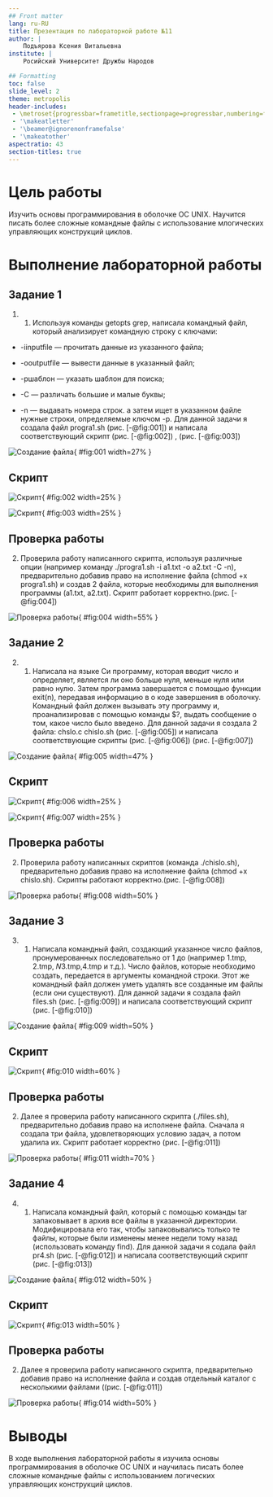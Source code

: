 ```yaml
---
## Front matter
lang: ru-RU
title: Презентация по лабораторной работе №11
author: |
	Подъярова Ксения Витальевна
institute: |
	Росийский Университет Дружбы Народов

## Formatting
toc: false
slide_level: 2
theme: metropolis
header-includes: 
 - \metroset{progressbar=frametitle,sectionpage=progressbar,numbering=fraction}
 - '\makeatletter'
 - '\beamer@ignorenonframefalse'
 - '\makeatother'
aspectratio: 43
section-titles: true
---
```


# Цель работы

Изучить основы программирования в оболочке ОС UNIX. Научится писать более сложные командные файлы с использование млогических управляющих конструкций циклов.

# Выполнение лабораторной работы

## Задание 1

1. 1) Используя команды getopts grep, написала командный файл, который анализирует командную строку с ключами: 

* -iinputfile — прочитать данные из указанного файла;

* -ooutputfile — вывести данные в указанный файл;

* -pшаблон — указать шаблон для поиска;

* -C — различать большие и малые буквы;

* -n — выдавать номера строк. 
а затем ищет в указанном файле нужные строки, определяемые ключом -p. Для данной задачи я создала файл progra1.sh (рис. [-@fig:001]) и написала соответствующий скрипт (рис. [-@fig:002]) , (рис. [-@fig:003])  

![Создание файла](image/11.png){ #fig:001 width=27% }

## Скрипт

![Скрипт](image/pr11.png){ #fig:002 width=25% }

![Скрипт](image/pr12.png){ #fig:003 width=25% }

## Проверка работы

  2) Проверила работу написанного скрипта, используя различные опции (например команду ./progra1.sh -i a1.txt -o a2.txt -C -n), предварительно добавив право на исполнение файла (chmod +x progra1.sh) и создав 2 файла, которые необходимы для выполнения программы (a1.txt, a2.txt). Скрипт работает корректно.(рис. [-@fig:004])

![Проверка работы](image/12.png){ #fig:004 width=55% }

## Задание 2

2. 1) Написала на языке Си программу, которая вводит число и определяет, является ли оно больше нуля, меньше нуля или равно нулю. Затем программа завершается с помощью функции exit(n), передавая информацию в о коде завершения в оболочку. Командный  файл должен вызывать эту программу и, проанализировав с помощью команды $?, выдать сообщение о том, какое число было введено. Для данной задачи я создала 2 файла: chslo.c chislo.sh (рис. [-@fig:005]) и написала соответствующие скрипты (рис. [-@fig:006]) (рис. [-@fig:007])

![Создание файла](image/9.png){ #fig:005 width=47% }

## Скрипт

![Скрипт](image/pr21.png){ #fig:006 width=25% }

![Скрипт](image/pr22.png){ #fig:007 width=25% }

## Проверка работы

2) Проверила работу написанных скриптов (команда ./chislo.sh), предварительно добавив право на исполнение файла (chmod +x chislo.sh). Скрипты работают корректно.(рис. [-@fig:008])

![Проверка работы](image/21.png){ #fig:008 width=50% }

## Задание 3

3. 1) Написала командный файл, создающий указанное число файлов, пронумерованных последовательно от 1 до   (например 1.tmp, 2.tmp, 𝑁3.tmp,4.tmp и т.д.). Число файлов, которые необходимо создать, передается в аргументы командной строки. Этот же командный файл должен уметь удалять все созданные им файлы (если они существуют). Для данной задачи я создала файл files.sh (рис. [-@fig:009]) и написала соответствующий скрипт (рис. [-@fig:010])

![Создание файла](image/31.png){ #fig:009 width=50% }

## Скрипт

![Скрипт](image/pr31.png){ #fig:010 width=60% }

## Проверка работы

2) Далее я проверила работу написанного скрипта (./files.sh), предварительно добавив право на исполнене файла. Сначала я создала три файла, удовлетворяющих условию задач, а потом удалила их. Скрипт работает корректно (рис. [-@fig:011])

![Проверка работы](image/32.png){ #fig:011 width=70% }

## Задание 4

4. 1) Написала командный файл, который с помощью команды tar запаковывает в архив все файлы в указанной директории. Модифицировала его так, чтобы запаковывались только те файлы, которые были изменены менее недели тому назад (использовать команду find). Для данной задачи я содала файл pr4.sh (рис. [-@fig:012]) и написала соответствующий скрипт (рис. [-@fig:013])

![Создание файла](image/41.png){ #fig:012 width=50% }

## Скрипт

![Скрипт](image/pr41.png){ #fig:013 width=50% }

## Проверка работы

2) Далее я проверила работу написанного скрипта, предварительно добавив право на исполнение файла и создав отдельный каталог с несколькими файлами ((рис. [-@fig:011])

![Проверка работы](image/42.png){ #fig:014 width=50% }


# Выводы

В ходе выполнения лабораторной работы я изучила основы программирования в оболочке ОС UNIX и научилась писать более сложные командные файлы с использованием логических управляющих конструкций циклов.





